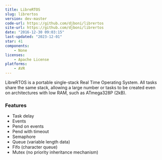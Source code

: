 ```yaml
---
title: LibreRTOS
slug: librertos
version: dev-master
code-url: https://github.com/djboni/librertos
site-url: https://github.com/djboni/librertos
date: "2016-12-30 09:03:15"
last-updated: "2023-12-01"
star: 41
components:
    - None
licenses:
    - Apache License
platforms:
    - AVR
---
```

LibreRTOS is a portable single-stack Real Time Operating System. All tasks share the same stack, allowing a large number or tasks to be created even on architectures with low RAM, such as ATmega328P (2kB).

<!--more-->

### Features

- Task delay
- Events
- Pend on events
- Pend with timeout
- Semaphore
- Queue (variable length data)
- Fifo (character queue)
- Mutex (no priority inheritance mechanism)

<!--github-projects-->
